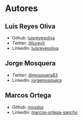 # Autores

## **Luis Reyes Oliva**

* Github: [luisreyesoliva](https://github.com/luisreyesoliva)
* Twitter: [@lureyit](https://twitter.com/@lureyit)
* LinkedIn: [luisreyesoliva](https://www.linkedin.com/in/luisreyesoliva/)

## **Jorge Mosquera**

* Twitter: [@mosquera83](https://twitter.com/@mosquera83)
* LinkedIn: [jorgemosquera](https://www.linkedin.com/in/jorgemosquera/)

## **Marcos Ortega**

* Github: [mosdso](https://github.com/mosdso)
* LinkedIn: [marcos-ortega-sancho](https://www.linkedin.com/in/marcos-ortega-sancho/)
